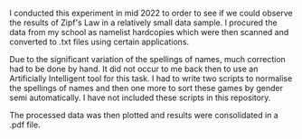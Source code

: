 I conducted this experiment in mid 2022 to order to see if we could observe the results of Zipf's Law in a relatively small data sample. 
I procured the data from my school as namelist hardcopies which were then scanned and converted to .txt files using certain applications.

Due to the significant variation of the spellings of names, much correction had to be done by hand. It did not occur to me back then to use an Artificially Intelligent tool for this task. 
I had to write two scripts to normalise the spellings of names and then one more to sort these games by gender semi automatically. I have not included these scripts in this repository. 

The processed data was then plotted and results were consolidated in a .pdf file. 
